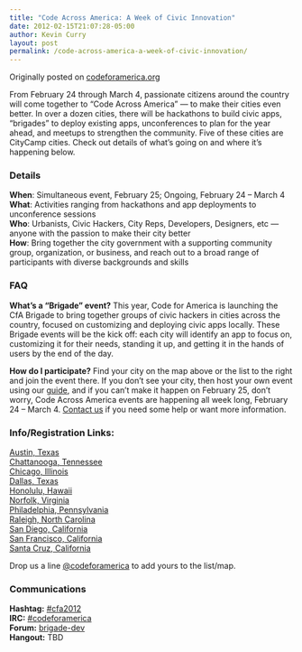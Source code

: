 ```yaml
---
title: "Code Across America: A Week of Civic Innovation"
date: 2012-02-15T21:07:28-05:00
author: Kevin Curry
layout: post
permalink: /code-across-america-a-week-of-civic-innovation/
---
```


Originally posted on [codeforamerica.org](http://codeforamerica.org/code-across-america/)

From February 24 through March 4, passionate citizens around the country will come together to &#8220;Code Across America&#8221; &#8212; to make their cities even better. In over a dozen cities, there will be hackathons to build civic apps, &#8220;brigades&#8221; to deploy existing apps, unconferences to plan for the year ahead, and meetups to strengthen the community. Five of these cities are CityCamp cities. Check out details of what&#8217;s going on and where it&#8217;s happening below.

<h3>
  Details
</h3>

<p>
  <strong>When</strong>: Simultaneous event, February 25; Ongoing, February 24 &#8211; March 4<br /> <strong>What</strong>: Activities ranging from hackathons and app deployments to unconference sessions<br /> <strong>Who</strong>: Urbanists, Civic Hackers, City Reps, Developers, Designers, etc &#8212; anyone with the passion to make their city better<br /> <strong>How</strong>: Bring together the city government with a supporting community group, organization, or business, and reach out to a broad range of participants with diverse backgrounds and skills
</p>

<h3>
  FAQ
</h3>

<p>
  <strong>What&#8217;s a &#8220;Brigade&#8221; event?</strong> This year, Code for America is launching the CfA Brigade to bring together groups of civic hackers in cities across the country, focused on customizing and deploying civic apps locally. These Brigade events will be the kick off: each city will identify an app to focus on, customizing it for their needs, standing it up, and getting it in the hands of users by the end of the day.
</p>

<p>
  <strong>How do I participate?</strong> Find your city on the map above or the list to the right and join the event there. If you don&#8217;t see your city, then host your own event using our <a href="https://docs.google.com/a/codeforamerica.org/document/d/16CSiN809nNUksFYiQIpxzxHEhPZRAa_WpGA4DZ9upmc/edit?authkey=CIaBiJcB">guide</a>, and if you can&#8217;t make it happen on February 25, don&#8217;t worry, Code Across America events are happening all week long, February 24 &#8211; March 4. <a href="mailto:info@codeforamerica.org">Contact us</a> if you need some help or want more information.
</p>

<h3>
  Info/Registration Links:
</h3>

<p>
  <a href="http://cfaaustin.eventbrite.com/">Austin, Texas</a><br /> <a href="https://hackchatt.eventbrite.com/">Chattanooga, Tennessee</a><br /> <a href="http://chicivicideahack.eventbrite.com/">Chicago, Illinois</a><br /> <a title="Dallas" href="http://enlistapp.eventbrite.com/">Dallas, Texas</a><br /> <a href="http://unconferenz2012.eventbrite.com/">Honolulu, Hawaii</a><br /> <a href="http://guestlistapp.com/events/86160">Norfolk, Virginia</a><br /> <a href="http://codeforamerica.ticketleap.com/codeacrossamerica2012/t/de9c529d9f653b506f9abe739bcc42bf/">Philadelphia, Pennsylvania </a><br /> <a href="http://citycampral.org/2012/02/triangle-wiki-call-for-contributors/">Raleigh, North Carolina</a><br /> <a href="http://sdcodeacrossamerica.eventbrite.com/">San Diego, California</a><br /> <a href="http://www.eventbrite.com/event/2950893201">San Francisco, California</a><br /> <a href="http://santacruzcitycamp.eventbrite.com/">Santa Cruz, California</a>
</p>

<p>
  Drop us a line <a href="http://twitter.com/codeforamerica">@codeforamerica</a> to add yours to the list/map.
</p>

<h3>
  Communications
</h3>

<p>
  <strong>Hashtag:</strong> <a href="https://twitter.com/#!/search/%23cfa2012">#cfa2012</a><br /> <strong>IRC:</strong> <a href="irc://irc.freenode.net/codeforamerica">#codeforamerica</a><br /> <strong>Forum:</strong> <a href="https://groups.google.com/a/codeforamerica.org/group/brigade-dev/topics">brigade-dev</a><br /> <strong>Hangout:</strong> TBD
